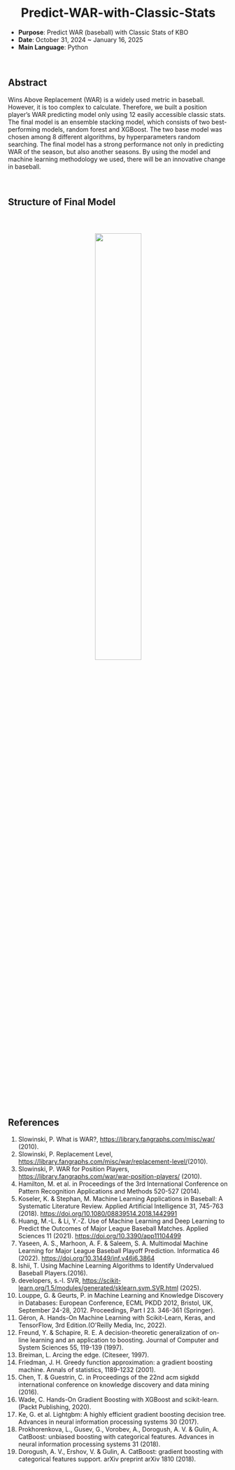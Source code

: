 <div align="center">
  
# Predict-WAR-with-Classic-Stats

</div>

- **Purpose**: Predict WAR (baseball) with Classic Stats of KBO
- **Date**: October 31, 2024 ~ January 16, 2025
- **Main Language**: Python

<br/>

## Abstract
Wins Above Replacement (WAR) is a widely used metric in baseball. However, it is too complex to calculate. Therefore, we built a position player’s WAR predicting model only using 12 easily accessible classic stats. The final model is an ensemble stacking model, which consists of two best-performing models, random forest and XGBoost. The two base model was chosen among 8 different algorithms, by hyperparameters random searching. The final model has a strong performance not only in predicting WAR of the season, but also another seasons. By using the model and machine learning methodology we used, there will be an innovative change in baseball.

<br/>

## Structure of Final Model
<br/>
<figure style="display:block; text-align:center;">
  <img src="https://cdn.jsdelivr.net/gh/Hyun3246/Predict-WAR-with-Classic-Stats@master/Figures/Final Structure.png"
       style="width: 50%; height: auto; margin:10px">
</figure>
<br/>

## References
1. Slowinski, P. What is WAR?, <https://library.fangraphs.com/misc/war/> (2010).
2. Slowinski, P. Replacement Level, <https://library.fangraphs.com/misc/war/replacement-level/>(2010).
3. Slowinski, P. WAR for Position Players, <https://library.fangraphs.com/war/war-position-players/> (2010).
4. Hamilton, M. et al. in Proceedings of the 3rd International Conference on Pattern Recognition Applications and Methods 520-527 (2014).
5. Koseler, K. & Stephan, M. Machine Learning Applications in Baseball: A Systematic Literature Review. Applied Artificial Intelligence 31, 745-763 (2018). https://doi.org/10.1080/08839514.2018.1442991
6. Huang, M.-L. & Li, Y.-Z. Use of Machine Learning and Deep Learning to Predict the Outcomes of Major League Baseball Matches. Applied Sciences 11 (2021). https://doi.org/10.3390/app11104499
7. Yaseen, A. S., Marhoon, A. F. & Saleem, S. A. Multimodal Machine Learning for Major League Baseball Playoff Prediction. Informatica 46 (2022). https://doi.org/10.31449/inf.v46i6.3864
8. Ishii, T. Using Machine Learning Algorithms to Identify Undervalued Baseball Players.(2016).
9. developers, s.-l. SVR, <https://scikit-learn.org/1.5/modules/generated/sklearn.svm.SVR.html> (2025).
10. Louppe, G. & Geurts, P. in Machine Learning and Knowledge Discovery in Databases: European Conference, ECML PKDD 2012, Bristol, UK, September 24-28, 2012. Proceedings, Part I 23. 346-361 (Springer).
11. Géron, A. Hands-On Machine Learning with Scikit-Learn, Keras, and TensorFlow, 3rd Edition.(O'Reilly Media, Inc, 2022).
12. Freund, Y. & Schapire, R. E. A decision-theoretic generalization of on-line learning and an application to boosting. Journal of Computer and System Sciences 55, 119-139 (1997).
13. Breiman, L. Arcing the edge. (Citeseer, 1997).
14. Friedman, J. H. Greedy function approximation: a gradient boosting machine. Annals of statistics, 1189-1232 (2001).
15. Chen, T. & Guestrin, C. in Proceedings of the 22nd acm sigkdd international conference on knowledge discovery and data mining (2016).
16. Wade, C. Hands-On Gradient Boosting with XGBoost and scikit-learn. (Packt Publishing, 2020).
17. Ke, G. et al. Lightgbm: A highly efficient gradient boosting decision tree. Advances in neural information processing systems 30 (2017).
18. Prokhorenkova, L., Gusev, G., Vorobev, A., Dorogush, A. V. & Gulin, A. CatBoost: unbiased boosting with categorical features. Advances in neural information processing systems 31 (2018).
19. Dorogush, A. V., Ershov, V. & Gulin, A. CatBoost: gradient boosting with categorical features support. arXiv preprint arXiv 1810 (2018).
